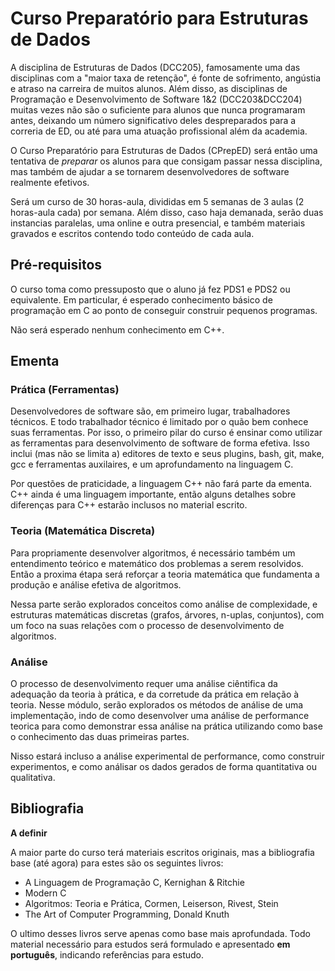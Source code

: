 # Curso Preparatório para Estruturas de Dados

A disciplina de Estruturas de Dados (DCC205), famosamente uma das disciplinas com a "maior taxa de retenção", 
é fonte de sofrimento, angústia e atraso na carreira de muitos alunos. Além disso,
as disciplinas de Programação e Desenvolvimento de Software 1&2 (DCC203&DCC204) muitas vezes não são o suficiente
para alunos que nunca programaram antes, deixando um
número significativo deles despreparados para a correria de ED, ou até para uma atuação profissional além da academia.


O Curso Preparatório para Estruturas de Dados (CPrepED) será então uma tentativa de *preparar* os alunos para que consigam
passar nessa disciplina, mas também de ajudar a se tornarem desenvolvedores de software realmente efetivos. 


Será um curso de 30 horas-aula, divididas em 5 semanas de 3 aulas (2 horas-aula cada) por semana. Além disso, caso haja
demanada, serão duas instancias paralelas, uma online e outra presencial, e também materiais gravados e escritos
contendo todo conteúdo de cada aula.


## Pré-requisitos


O curso toma como pressuposto que o aluno já fez PDS1 e PDS2 ou equivalente. Em particular, é esperado conhecimento básico
de programação em C ao ponto de conseguir construir pequenos programas.


Não será esperado nenhum conhecimento em C++.


## Ementa

### Prática (Ferramentas)

Desenvolvedores de software são, em primeiro lugar, trabalhadores técnicos. E todo trabalhador técnico é limitado por
o quão bem conhece suas ferramentas. Por isso, o primeiro pilar do curso é ensinar como utilizar as ferramentas para
desenvolvimento de software de forma efetiva. Isso inclui (mas não se limita a) editores de texto e seus plugins, bash,
git, make, gcc e ferramentas auxilaires, e um aprofundamento na linguagem C.


Por questões de praticidade, a linguagem C++ não fará parte da ementa. C++ ainda é uma linguagem importante, então alguns
detalhes sobre diferenças para C++ estarão inclusos no material escrito.


### Teoria (Matemática Discreta)

Para propriamente desenvolver algoritmos, é necessário também um entendimento teórico e matemático dos problemas a
serem resolvidos. Então a proxima étapa será reforçar a teoria matemática que fundamenta a produção e análise efetiva
de algoritmos. 

Nessa parte serão explorados conceitos como análise de complexidade, 
e estruturas matemáticas discretas (grafos, árvores, n-uplas, conjuntos), com um foco na suas relações com o processo de
desenvolvimento de algoritmos.


### Análise


O processo de desenvolvimento requer uma análise ciêntifica da adequação da teoria à prática, e da corretude da prática em relação
à teoria. Nesse módulo, serão explorados os métodos de análise de uma implementação, indo de como desenvolver uma análise
de performance teorica para como demonstrar essa análise na prática utilizando como base o conhecimento das duas primeiras partes.

Nisso estará incluso a análise experimental de performance, como construir experimentos, e como análisar os dados gerados de
forma quantitativa ou qualitativa.


## Bibliografia

**A definir**

A maior parte do curso terá materiais escritos originais, mas a bibliografia base (até agora) para estes são os seguintes livros:


* A Linguagem de Programação C, Kernighan & Ritchie
* Modern C
* Algoritmos: Teoria e Prática, Cormen, Leiserson, Rivest, Stein
* The Art of Computer Programming, Donald Knuth


O ultimo desses livros serve apenas como base mais aprofundada. Todo material necessário para estudos será formulado e apresentado **em português**, indicando referências para estudo.

